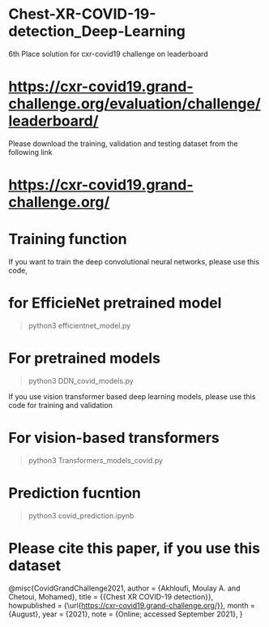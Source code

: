# Chest-XR-COVID-19-detection_Deep-Learning

6th Place solution for cxr-covid19 challenge on leaderboard

# https://cxr-covid19.grand-challenge.org/evaluation/challenge/leaderboard/

Please download the training, validation and testing dataset from the following link
# https://cxr-covid19.grand-challenge.org/

# Training function

If you want to train the deep convolutional neural networks, please use this code,

# for EfficieNet pretrained model

> python3 efficientnet_model.py 

# For pretrained models

> python3 DDN_covid_models.py 

If you use vision transformer based deep learning models, please use this code for training and validation

# For vision-based transformers

> python3 Transformers_models_covid.py

# Prediction fucntion

> python3 covid_prediction.ipynb

# Please cite this paper, if you use this dataset
@misc{CovidGrandChallenge2021,
                author = {Akhloufi, Moulay A. and Chetoui, Mohamed},
                title = {{Chest XR COVID-19 detection}},  
                howpublished = {\url{https://cxr-covid19.grand-challenge.org/}},
                month = {August},
                year = {2021},
                note = {Online; accessed September 2021},
                 }
